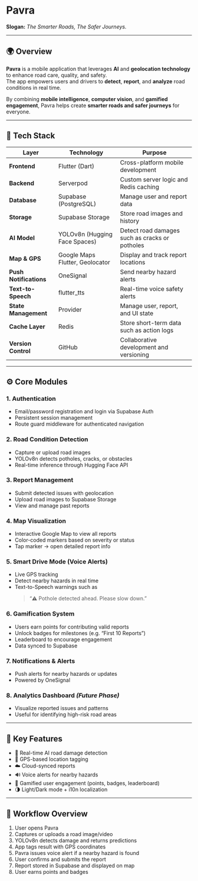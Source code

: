 # Pavra  
**Slogan:** *The Smarter Roads, The Safer Journeys.*  

---

## 🌍 Overview
**Pavra** is a mobile application that leverages **AI** and **geolocation technology** to enhance road care, quality, and safety.  
The app empowers users and drivers to **detect**, **report**, and **analyze** road conditions in real time.  

By combining **mobile intelligence**, **computer vision**, and **gamified engagement**, Pavra helps create **smarter roads and safer journeys** for everyone.

---

## 🧠 Tech Stack

| Layer | Technology | Purpose |
|-------|-------------|----------|
| **Frontend** | Flutter (Dart) | Cross-platform mobile development |
| **Backend** | Serverpod | Custom server logic and Redis caching |
| **Database** | Supabase (PostgreSQL) | Manage user and report data |
| **Storage** | Supabase Storage | Store road images and history |
| **AI Model** | YOLOv8n (Hugging Face Spaces) | Detect road damages such as cracks or potholes |
| **Map & GPS** | Google Maps Flutter, Geolocator | Display and track report locations |
| **Push Notifications** | OneSignal | Send nearby hazard alerts |
| **Text-to-Speech** | flutter_tts | Real-time voice safety alerts |
| **State Management** | Provider | Manage user, report, and UI state |
| **Cache Layer** | Redis | Store short-term data such as action logs |
| **Version Control** | GitHub | Collaborative development and versioning |

---

## ⚙️ Core Modules

### 1. Authentication
- Email/password registration and login via Supabase Auth
- Persistent session management
- Route guard middleware for authenticated navigation

### 2. Road Condition Detection
- Capture or upload road images  
- YOLOv8n detects potholes, cracks, or obstacles  
- Real-time inference through Hugging Face API  

### 3. Report Management
- Submit detected issues with geolocation  
- Upload road images to Supabase Storage  
- View and manage past reports  

### 4. Map Visualization
- Interactive Google Map to view all reports  
- Color-coded markers based on severity or status  
- Tap marker → open detailed report info  

### 5. Smart Drive Mode (Voice Alerts)
- Live GPS tracking  
- Detect nearby hazards in real time  
- Text-to-Speech warnings such as  
  > “⚠️ Pothole detected ahead. Please slow down.”  

### 6. Gamification System
- Users earn points for contributing valid reports  
- Unlock badges for milestones (e.g. “First 10 Reports”)  
- Leaderboard to encourage engagement  
- Data synced to Supabase  

### 7. Notifications & Alerts
- Push alerts for nearby hazards or updates  
- Powered by OneSignal  

### 8. Analytics Dashboard *(Future Phase)*
- Visualize reported issues and patterns  
- Useful for identifying high-risk road areas  

---

## 🧩 Key Features
- 🤖 Real-time AI road damage detection  
- 📍 GPS-based location tagging  
- ☁️ Cloud-synced reports  
- 🔊 Voice alerts for nearby hazards  
- 🏅 Gamified user engagement (points, badges, leaderboard)  
- 🌗 Light/Dark mode + i10n localization  

---

## 🔁 Workflow Overview
1. User opens Pavra  
2. Captures or uploads a road image/video  
3. YOLOv8n detects damage and returns predictions  
4. App tags result with GPS coordinates  
5. Pavra issues voice alert if a nearby hazard is found  
6. User confirms and submits the report  
7. Report stored in Supabase and displayed on map  
8. User earns points and badges  